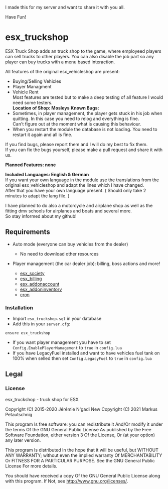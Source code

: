 I made this for my server and want to share it with you all.

Have Fun!

# esx_truckshop

ESX Truck Shop adds an truck shop to the game, where employeed players can sell trucks to other players. You can also disable the job part so any player can buy trucks with a menu based interaction.  
  
All features of the original esx_vehicleshop are present:  
- Buying/Selling Vehicles  
- Player Managment  
- Vehicle Rent  
Most features are tested but to make a deep testing of all feature I would need some testers.  
__Location of Shop: Mosleys__ 
__Known Bugs:__  
- Sometimes, in player management, the player gets stuck in his job when quitting. In this case you need to relog and everything is fine.  
Can't figure out at the moment what is causing this behaviour.  
- When you restart the module the database is not loading. You need to restart it again and all is fine.  

  
If you find bugs, please report them and I will do my best to fix them.  
If you can fix the bugs yourself, please make a pull request and share it with us.  
  
__Planned Features: none__  
  
__Included Languages: English & German__  
If you want your own language in the module use the translations from the original esx_vehicleshop and adapt the lines which I have changed.  
After that you have your own language present. ( Should only take 2 minutes to adapt the lang file. )  
  
I have planned to do also a motorcycle and airplane shop as well as the fitting dmv schools for airplanes and boats and several more.  
So stay informed about my github!

## Requirements

* Auto mode (everyone can buy vehicles from the dealer)
  * No need to download other resources

* Player management (the car dealer job): billing, boss actions and more!
  * [esx_society](https://github.com/ESX-Org/esx_society)
  * [esx_billing](https://github.com/ESX-Org/esx_billing)
  * [esx_addonaccount](https://github.com/ESX-Org/esx_addonaccount)
  * [esx_addoninventory](https://github.com/ESX-Org/esx_addoninventory)
  * [cron](https://github.com/ESX-Org/cron)

### Installation

- Import `esx_truckshop.sql` in your database
- Add this in your `server.cfg`:

```
ensure esx_truckshop
```
- If you want player management you have to set `Config.EnablePlayerManagement` to `true` in `config.lua`
- If you have LegacyFuel installed and want to have vehicles fuel tank on 100% when selled then set `Config.LegacyFuel` to `true` in `config.lua`

## Legal

### License

esx_truckshop - truck shop for ESX

Copyright (C) 2015-2020 Jérémie N'gadi
New Copyright (C) 2021 Markus Petautschnig

This program Is free software: you can redistribute it And/Or modify it under the terms Of the GNU General Public License As published by the Free Software Foundation, either version 3 Of the License, Or (at your option) any later version.

This program Is distributed In the hope that it will be useful, but WITHOUT ANY WARRANTY; without even the implied warranty Of MERCHANTABILITY Or FITNESS FOR A PARTICULAR PURPOSE. See the GNU General Public License For more details.

You should have received a copy Of the GNU General Public License along with this program. If Not, see http://www.gnu.org/licenses/.
